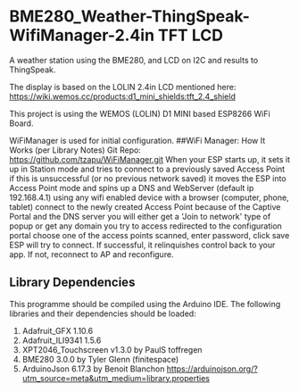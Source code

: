 # BME280_Weather-ThingSpeak-WifiManager-2.4in TFT LCD
A weather station using the BME280, and LCD on I2C and results to ThingSpeak.

The display is based on the LOLIN 2.4in LCD mentioned here:
https://wiki.wemos.cc/products:d1_mini_shields:tft_2.4_shield

This project is using the WEMOS (LOLIN) D1 MINI based ESP8266 WiFi Board.

WiFiManager is used for initial configuration. 
##WiFi Manager: How It Works (per Library Notes)
  Git Repo: https://github.com/tzapu/WiFiManager.git
  When your ESP starts up, it sets it up in Station mode and tries to connect to a previously saved Access Point
  if this is unsuccessful (or no previous network saved) it moves the ESP into Access Point mode and spins up a 
  DNS and WebServer (default ip 192.168.4.1)
  using any wifi enabled device with a browser (computer, phone, tablet) connect to the newly created Access Point
  because of the Captive Portal and the DNS server you will either get a 'Join to network' type of popup or get 
  any domain you try to access redirected to the configuration portal
  choose one of the access points scanned, enter password, click save
  ESP will try to connect. If successful, it relinquishes control back to your app. If not, reconnect to AP and reconfigure.

## Library Dependencies  
This programme should be compiled using the Arduino IDE.
The following libraries and their dependencies should be loaded:
1. Adafruit_GFX 1.10.6
2. Adafruit_ILI9341 1.5.6
3. XPT2046_Touchscreen v1.3.0 by PaulS toffregen 
4. BME280 3.0.0 by Tyler Glenn (finitespace)
5. ArduinoJson 6.17.3 by Benoit Blanchon https://arduinojson.org/?utm_source=meta&utm_medium=library.properties